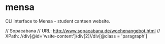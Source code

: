 # mensa

CLI interface to Mensa - student canteen website.

// Sopacabana
// URL: http://www.sopacabana.de/wochenangebot.html
// XPath: //div[@id='wsite-content']/div[2]//div[@class = 'paragraph']
